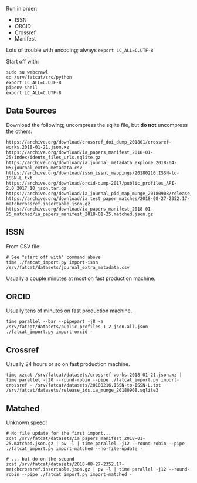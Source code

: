 
Run in order:

- ISSN
- ORCID
- Crossref
- Manifest

Lots of trouble with encoding; always `export LC_ALL=C.UTF-8`

Start off with:

    sudo su webcrawl
    cd /srv/fatcat/src/python
    export LC_ALL=C.UTF-8
    pipenv shell
    export LC_ALL=C.UTF-8

## Data Sources

Download the following; uncompress the sqlite file, but **do not** uncompress
the others:

    https://archive.org/download/crossref_doi_dump_201801/crossref-works.2018-01-21.json.xz
    https://archive.org/download/ia_papers_manifest_2018-01-25/index/idents_files_urls.sqlite.gz
    https://archive.org/download/ia_journal_metadata_explore_2018-04-05/journal_extra_metadata.csv
    https://archive.org/download/issn_issnl_mappings/20180216.ISSN-to-ISSN-L.txt
    https://archive.org/download/orcid-dump-2017/public_profiles_API-2.0_2017_10_json.tar.gz
    https://archive.org/download/ia_journal_pid_map_munge_20180908/release_ids.ia_munge_20180908.sqlite3.gz
    https://archive.org/download/ia_test_paper_matches/2018-08-27-2352.17-matchcrossref.insertable.json.gz
    https://archive.org/download/ia_papers_manifest_2018-01-25_matched/ia_papers_manifest_2018-01-25.matched.json.gz

## ISSN

From CSV file:

    # See "start off with" command above
    time ./fatcat_import.py import-issn /srv/fatcat/datasets/journal_extra_metadata.csv

Usually a couple minutes at most on fast production machine.

## ORCID

Usually tens of minutes on fast production machine.

    time parallel --bar --pipepart -j8 -a /srv/fatcat/datasets/public_profiles_1_2_json.all.json ./fatcat_import.py import-orcid -

## Crossref

Usually 24 hours or so on fast production machine.

    time xzcat /srv/fatcat/datasets/crossref-works.2018-01-21.json.xz | time parallel -j20 --round-robin --pipe ./fatcat_import.py import-crossref - /srv/fatcat/datasets/20180216.ISSN-to-ISSN-L.txt /srv/fatcat/datasets/release_ids.ia_munge_20180908.sqlite3

## Matched

Unknown speed!

    # No file update for the first import...
    zcat /srv/fatcat/datasets/ia_papers_manifest_2018-01-25.matched.json.gz | pv -l | time parallel -j12 --round-robin --pipe ./fatcat_import.py import-matched --no-file-update -

    # ... but do on the second
    zcat /srv/fatcat/datasets/2018-08-27-2352.17-matchcrossref.insertable.json.gz | pv -l | time parallel -j12 --round-robin --pipe ./fatcat_import.py import-matched -

